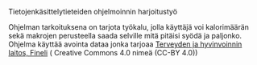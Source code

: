 Tietojenkäsittelytieteiden ohjelmoinnin harjoitustyö

Ohjelman tarkoituksena on tarjota työkalu, jolla käyttäjä voi kalorimäärän sekä makrojen perusteella saada selville mitä pitäisi syödä ja paljonko. Ohjelma käyttää avointa dataa jonka tarjoaa [Terveyden ja hyvinvoinnin laitos, Fineli](https://fineli.fi/fineli/fi/ohje/19) ( Creative Commons 4.0 nimeä (CC-BY 4.0))
